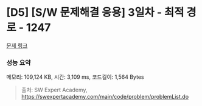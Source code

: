 # [D5] [S/W 문제해결 응용] 3일차 - 최적 경로 - 1247 

[문제 링크](https://swexpertacademy.com/main/code/problem/problemDetail.do?contestProbId=AV15OZ4qAPICFAYD) 

### 성능 요약

메모리: 109,124 KB, 시간: 3,109 ms, 코드길이: 1,564 Bytes



> 출처: SW Expert Academy, https://swexpertacademy.com/main/code/problem/problemList.do
